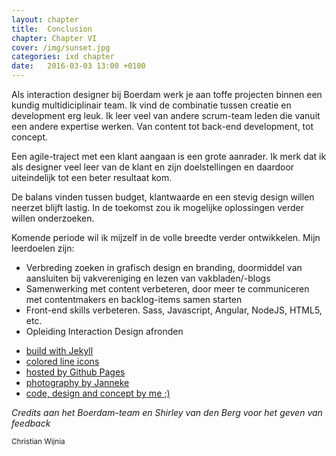 ```yaml
---
layout: chapter
title:  Conclusion
chapter: Chapter VI
cover: /img/sunset.jpg
categories: ixd chapter
date:   2016-03-03 13:00 +0100
---
```


Als interaction designer bij Boerdam werk je aan toffe projecten binnen een kundig multidiciplinair team. Ik vind de combinatie tussen creatie en development erg leuk. Ik leer veel van andere scrum-team leden die vanuit een andere expertise werken. Van content tot back-end development, tot concept.

Een agile-traject met een klant aangaan is een grote aanrader. Ik merk dat ik als designer veel leer van de klant en zijn doelstellingen en daardoor uiteindelijk tot een beter resultaat kom. 

De balans vinden tussen budget, klantwaarde en een stevig design willen neerzet blijft lastig. In de toekomst zou ik mogelijke oplossingen verder willen onderzoeken. 

Komende periode wil ik mijzelf in de volle breedte verder ontwikkelen. Mijn leerdoelen zijn:

- Verbreding zoeken in grafisch design en branding, doormiddel van aansluiten bij vakvereniging en lezen van vakbladen/-blogs
- Samenwerking met content verbeteren, door meer te communiceren met contentmakers en backlog-items samen starten
- Front-end skills verbeteren. Sass, Javascript, Angular, NodeJS, HTML5, etc.
- Opleiding Interaction Design afronden

<ul class="links">
  <li><a href="https://jekyllrb.com/">build with Jekyll</a></li>
  <li><a href="http://tympanus.net/codrops/2015/12/23/freebie-colored-line-icons-svg-ai-png/">colored line icons</a></li>
  <li><a href="https://github.io">hosted by Github Pages</a></li>
  <li><a href="http://boerdam.nl/mensen/janneke/">photography by Janneke</a></li>
  <li><a href="https://github.com/ChrisTheButcher/ChrisTheButcher.github.io">code, design and concept by me ;)</a></li>
</ul>

_Credits aan het Boerdam-team en Shirley van den Berg voor het geven van feedback_

<small class="foot-note">Christian Wijnia</small>